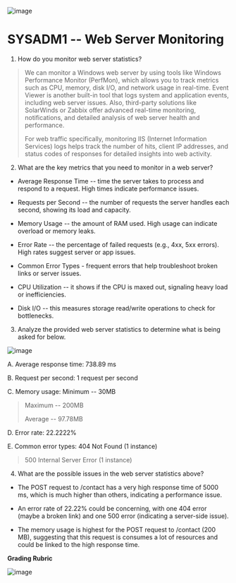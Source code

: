 ![image](https://github.com/user-attachments/assets/dd4d3510-9aa3-4340-bf42-2cb1765558a8)


# SYSADM1 -- Web Server Monitoring

1.  How do you monitor web server statistics?

> We can monitor a Windows web server by using tools like Windows
> Performance Monitor (PerfMon), which allows you to track metrics such
> as CPU, memory, disk I/O, and network usage in real-time. Event Viewer
> is another built-in tool that logs system and application events,
> including web server issues. Also, third-party solutions like
> SolarWinds or Zabbix offer advanced real-time monitoring,
> notifications, and detailed analysis of web server health and
> performance.
>
> For web traffic specifically, monitoring IIS (Internet Information
> Services) logs helps track the number of hits, client IP addresses,
> and status codes of responses for detailed insights into web activity.

2.  What are the key metrics that you need to monitor in a web server?

-   Average Response Time -- time the server takes to process and
    respond to a request. High times indicate performance issues.

-   Requests per Second -- the number of requests the server handles
    each second, showing its load and capacity.

-   Memory Usage -- the amount of RAM used. High usage can indicate
    overload or memory leaks.

-   Error Rate -- the percentage of failed requests (e.g., 4xx, 5xx
    errors). High rates suggest server or app issues.

-   Common Error Types - frequent errors that help troubleshoot broken
    links or server issues.

-   CPU Utilization -- it shows if the CPU is maxed out, signaling heavy
    load or inefficiencies.

-   Disk I/O -- this measures storage read/write operations to check for
    bottlenecks.

3.  Analyze the provided web server statistics to determine what is
    being asked for below.

![image](https://github.com/user-attachments/assets/3f7b3be0-5e03-42fb-a36f-ac508a17f8b4)


A.  Average response time: 738.89 ms

B.  Request per second: 1 request per second

C.  Memory usage: Minimum -- 30MB

> Maximum -- 200MB
>
> Average -- 97.78MB

D.  Error rate: 22.2222%

E.  Common error types: 404 Not Found (1 instance)

> 500 Internal Server Error (1 instance)

4.  What are the possible issues in the web server statistics above?

-   The POST request to /contact has a very high response time of 5000
    ms, which is much higher than others, indicating a performance
    issue.

-   An error rate of 22.22% could be concerning, with one 404 error
    (maybe a broken link) and one 500 error (indicating a server-side
    issue).

-   The memory usage is highest for the POST request to /contact (200
    MB), suggesting that this request is consumes a lot of resources and
    could be linked to the high response time.

**Grading Rubric**

![image](https://github.com/user-attachments/assets/2634e0f9-0391-448b-879c-e2ef4e68e3cd)

